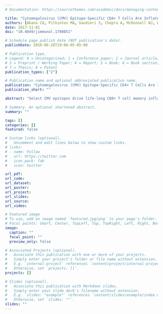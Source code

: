 ```yaml
---
# Documentation: https://sourcethemes.com/academic/docs/managing-content/

title: "Cytomegalovirus (CMV) Epitope-Specific CD4+ T Cells Are Inflated in HIV+ CMV+ Subjects"
authors: [Abana CO, Pilkinton MA, Gaudieri S, Chopra A, McDonnell WJ, Wanjalla CN, Barnett L, Gangula R, Hager C, Jung DK, Engelhardt BG, Jagasia MH, Klenerman P, Phillips EJ, Koelle DM, Kalams SA, Mallal SA]
date: 2017-11-01
doi: "10.4049/jimmunol.1700851"

# Schedule page publish date (NOT publication's date).
publishDate: 2019-06-28T19:06:05-05:00

# Publication type.
# Legend: 0 = Uncategorized; 1 = Conference paper; 2 = Journal article;
# 3 = Preprint / Working Paper; 4 = Report; 5 = Book; 6 = Book section;
# 7 = Thesis; 8 = Patent
publication_types: ["2"]

# Publication name and optional abbreviated publication name.
publication: "Cytomegalovirus (CMV) Epitope-Specific CD4+ T Cells Are Inflated in HIV+ CMV+ Subjects"
publication_short: ""

abstract: "Select CMV epitopes drive life-long CD8+ T cell memory inflation, but the extent of CD4 memory inflation is poorly studied. CD4+ T cells specific for human CMV (HCMV) are elevated in HIV+ HCMV+ subjects. To determine whether HCMV epitope–specific CD4+ T cell memory inflation occurs during HIV infection, we used HLA-DR7 (DRB1*07:01) tetramers loaded with the glycoprotein B DYSNTHSTRYV (DYS) epitope to characterize circulating CD4+ T cells in coinfected HLA-DR7+ long-term nonprogressor HIV subjects with undetectable HCMV plasma viremia. DYS-specific CD4+ T cells were inflated among these HIV+ subjects compared with those from an HIV− HCMV+ HLA-DR7+ cohort or with HLA-DR7–restricted CD4+ T cells from the HIV-coinfected cohort that were specific for epitopes of HCMV phosphoprotein-65, tetanus toxoid precursor, EBV nuclear Ag 2, or HIV gag protein. Inflated DYS-specific CD4+ T cells consisted of effector memory or effector memory–RA+ subsets with restricted TCRβ usage and nearly monoclonal CDR3 containing novel conserved amino acids. Expression of this near-monoclonal TCR in a Jurkat cell–transfection system validated fine DYS specificity. Inflated cells were polyfunctional, not senescent, and displayed high ex vivo levels of granzyme B, CX3CR1, CD38, or HLA-DR but less often coexpressed CD38+ and HLA-DR+. The inflation mechanism did not involve apoptosis suppression, increased proliferation, or HIV gag cross-reactivity. Instead, the findings suggest that intermittent or chronic expression of epitopes, such as DYS, drive inflation of activated CD4+ T cells that home to endothelial cells and have the potential to mediate cytotoxicity and vascular disease."

# Summary. An optional shortened abstract.
summary: ""

tags: []
categories: []
featured: false

# Custom links (optional).
#   Uncomment and edit lines below to show custom links.
# links:
# - name: Follow
#   url: https://twitter.com
#   icon_pack: fab
#   icon: twitter

url_pdf:
url_code:
url_dataset:
url_poster:
url_project:
url_slides:
url_source:
url_video:

# Featured image
# To use, add an image named `featured.jpg/png` to your page's folder.
# Focal points: Smart, Center, TopLeft, Top, TopRight, Left, Right, BottomLeft, Bottom, BottomRight.
image:
  caption: ""
  focal_point: ""
  preview_only: false

# Associated Projects (optional).
#   Associate this publication with one or more of your projects.
#   Simply enter your project's folder or file name without extension.
#   E.g. `internal-project` references `content/project/internal-project/index.md`.
#   Otherwise, set `projects: []`.
projects: []

# Slides (optional).
#   Associate this publication with Markdown slides.
#   Simply enter your slide deck's filename without extension.
#   E.g. `slides: "example"` references `content/slides/example/index.md`.
#   Otherwise, set `slides: ""`.
slides: ""
---
```


